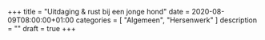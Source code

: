 +++
title =  "Uitdaging & rust bij een jonge hond"
date = 2020-08-09T08:00:00+01:00
categories = [
    "Algemeen",
    "Hersenwerk"
]
description = ""
draft = true
+++
